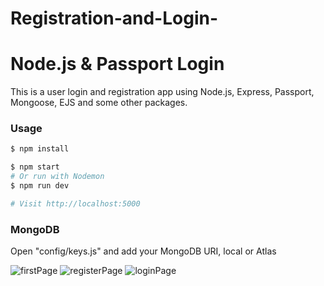 # Registration-and-Login-
# Node.js & Passport Login

This is a user login and registration app using Node.js, Express, Passport, Mongoose, EJS and some other packages.

### Usage

```sh
$ npm install
```

```sh
$ npm start
# Or run with Nodemon
$ npm run dev

# Visit http://localhost:5000
```

### MongoDB

Open "config/keys.js" and add your MongoDB URI, local or Atlas


![firstPage](http://localhost:5000/)
![registerPage](http://localhost:5000/users/register)
![loginPage](http://localhost:5000/users/login)
